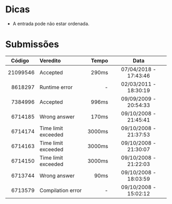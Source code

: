 # Dicas
* A entrada pode não estar ordenada.

# Submissões

Código    |Veredito             |Tempo  |Data
---------:|:--------------------|------:|:-------------------:
21099546  |Accepted             |290ms  |07/04/2018 - 17:43:46
8618297   |Runtime error        |-      |02/03/2011 - 18:30:19
7384996   |Accepted             |996ms  |09/09/2009 - 20:54:33
6714185   |Wrong answer         |170ms  |09/10/2008 - 21:45:41
6714174   |Time limit exceeded  |3000ms |09/10/2008 - 21:37:53
6714163   |Time limit exceeded  |3000ms |09/10/2008 - 21:30:07
6714150   |Time limit exceeded  |3000ms |09/10/2008 - 21:22:03
6713744   |Wrong answer         |90ms   |09/10/2008 - 18:03:59
6713579   |Compilation error    |-      |09/10/2008 - 15:02:12
